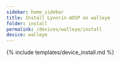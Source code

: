 ```yaml
---
sidebar: home_sidebar
title: Install Lynnrin-AOSP on walleye
folder: install
permalink: /devices/walleye/install
device: walleye
---
```

{% include templates/device_install.md %}
